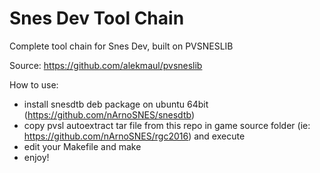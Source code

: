 Snes Dev Tool Chain
===================

Complete tool chain for Snes Dev, built on PVSNESLIB

Source: https://github.com/alekmaul/pvsneslib

How to use:

- install snesdtb deb package on ubuntu 64bit (https://github.com/nArnoSNES/snesdtb)
- copy pvsl autoextract tar file from this repo in game source folder (ie: https://github.com/nArnoSNES/rgc2016) and execute 
- edit your Makefile and make
- enjoy!


